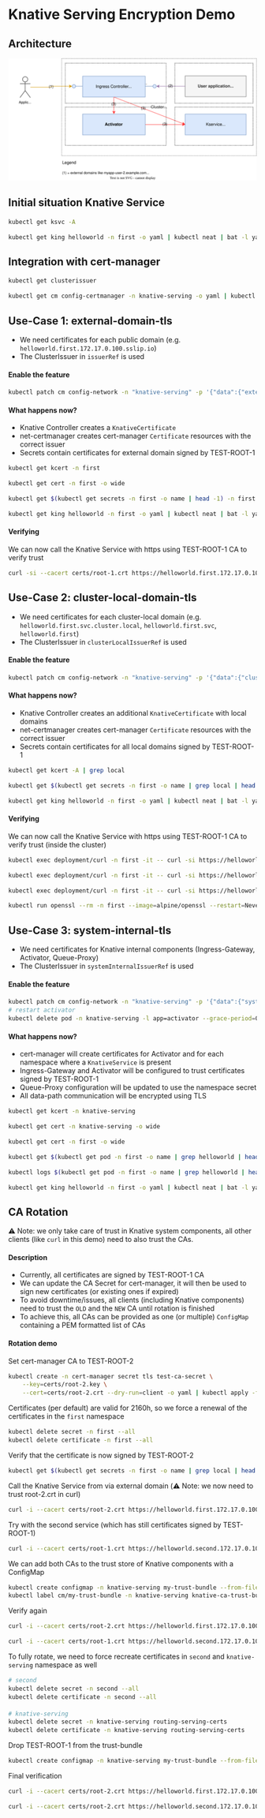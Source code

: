 # Knative Serving Encryption Demo

## Architecture

![Visualization](https://raw.githubusercontent.com/ReToCode/diagrams/main/knative-encryption/encryption-overview.drawio.svg)

## Initial situation Knative Service

```bash
kubectl get ksvc -A
```
```bash
kubectl get king helloworld -n first -o yaml | kubectl neat | bat -l yaml -P
```

## Integration with cert-manager

```bash
kubectl get clusterissuer
```
```bash
kubectl get cm config-certmanager -n knative-serving -o yaml | kubectl neat | bat -l yaml -P
```

## Use-Case 1: external-domain-tls

* We need certificates for each public domain (e.g. `helloworld.first.172.17.0.100.sslip.io`)
* The ClusterIssuer in `issuerRef` is used

#### Enable the feature

```bash
kubectl patch cm config-network -n "knative-serving" -p '{"data":{"external-domain-tls":"enabled"}}'
```

#### What happens now?
* Knative Controller creates a `KnativeCertificate`
* net-certmanager creates cert-manager `Certificate` resources with the correct issuer
* Secrets contain certificates for external domain signed by TEST-ROOT-1

```bash
kubectl get kcert -n first
```
```bash
kubectl get cert -n first -o wide
```
```bash
kubectl get $(kubectl get secrets -n first -o name | head -1) -n first -o jsonpath={'.data.tls\.crt'} | base64 -d | openssl x509 -text | grep -E 'Subject:|Issuer'
```
```bash
kubectl get king helloworld -n first -o yaml | kubectl neat | bat -l yaml -P
```

#### Verifying

We can now call the Knative Service with https using TEST-ROOT-1 CA to verify trust

```bash
curl -si --cacert certs/root-1.crt https://helloworld.first.172.17.0.100.sslip.io
```

## Use-Case 2: cluster-local-domain-tls

* We need certificates for each cluster-local domain (e.g. `helloworld.first.svc.cluster.local`, `helloworld.first.svc`, `helloworld.first`)
* The ClusterIssuer in `clusterLocalIssuerRef` is used

#### Enable the feature

```bash
kubectl patch cm config-network -n "knative-serving" -p '{"data":{"cluster-local-domain-tls":"enabled"}}'
```

#### What happens now?
* Knative Controller creates an additional `KnativeCertificate` with local domains 
* net-certmanager creates cert-manager `Certificate` resources with the correct issuer
* Secrets contain certificates for all local domains signed by TEST-ROOT-1

```bash
kubectl get kcert -A | grep local
```
```bash
kubectl get $(kubectl get secrets -n first -o name | grep local | head -1) -n first -o jsonpath={'.data.tls\.crt'} | base64 -d | openssl x509 -text | grep -E 'Subject:|Issuer|DNS'
```
```bash
kubectl get king helloworld -n first -o yaml | kubectl neat | bat -l yaml -P
```

#### Verifying

We can now call the Knative Service with https using TEST-ROOT-1 CA to verify trust (inside the cluster)

```bash
kubectl exec deployment/curl -n first -it -- curl -si https://helloworld.first --cacert /tmp/root-1.crt
```
```bash
kubectl exec deployment/curl -n first -it -- curl -si https://helloworld.first.svc --cacert /tmp/root-1.crt
```
```bash
kubectl exec deployment/curl -n first -it -- curl -si https://helloworld.first.svc.cluster.local --cacert /tmp/root-1.crt
```
```bash
kubectl run openssl --rm -n first --image=alpine/openssl --restart=Never -it --command -- sh -c "echo | openssl s_client -connect helloworld.first.svc.cluster.local:443 | openssl x509 -text | grep -E 'Subject:|Issuer|DNS'"
```

## Use-Case 3: system-internal-tls

* We need certificates for Knative internal components (Ingress-Gateway, Activator, Queue-Proxy)
* The ClusterIssuer in `systemInternalIssuerRef` is used

#### Enable the feature

```bash
kubectl patch cm config-network -n "knative-serving" -p '{"data":{"system-internal-tls":"enabled"}}'
# restart activator
kubectl delete pod -n knative-serving -l app=activator --grace-period=0 --force
```

#### What happens now?
* cert-manager will create certificates for Activator and for each namespace where a `KnativeService` is present
* Ingress-Gateway and Activator will be configured to trust certificates signed by TEST-ROOT-1
* Queue-Proxy configuration will be updated to use the namespace secret
* All data-path communication will be encrypted using TLS

```bash
kubectl get kcert -n knative-serving
```
```bash
kubectl get cert -n knative-serving -o wide
```
```bash
kubectl get cert -n first -o wide
```
```bash
kubectl get $(kubectl get pod -n first -o name | grep helloworld | head -1) -n first -o yaml | kubectl neat | bat -l yaml -P
```
```bash
kubectl logs $(kubectl get pod -n first -o name | grep helloworld | head -1) -n first -c queue-proxy | grep -E 'certDir|Certificate|tls'
```
```bash
kubectl get king helloworld -n first -o yaml | kubectl neat | bat -l yaml -P
```

## CA Rotation

⚠️ Note: we only take care of trust in Knative system components, all other clients (like `curl` in this demo) need to also trust the CAs.

#### Description
* Currently, all certificates are signed by TEST-ROOT-1 CA
* We can update the CA Secret for cert-manager, it will then be used to sign new certificates (or existing ones if expired)
* To avoid downtime/issues, all clients (including Knative components) need to trust the `OLD` and the `NEW` CA until rotation is finished
* To achieve this, all CAs can be provided as one (or multiple) `ConfigMap` containing a PEM formatted list of CAs

#### Rotation demo

Set cert-manager CA to TEST-ROOT-2
```bash
kubectl create -n cert-manager secret tls test-ca-secret \
    --key=certs/root-2.key \
    --cert=certs/root-2.crt --dry-run=client -o yaml | kubectl apply -f -
```

Certificates (per default) are valid for 2160h, so we force a renewal of the certificates in the `first` namespace

```bash
kubectl delete secret -n first --all
kubectl delete certificate -n first --all
```

Verify that the certificate is now signed by TEST-ROOT-2

```bash
kubectl get $(kubectl get secrets -n first -o name | grep local | head -1) -n first -o jsonpath={'.data.tls\.crt'} | base64 -d | openssl x509 -text | grep -E 'Subject:|Issuer|DNS'
```

Call the Knative Service from via external domain (⚠️ Note: we now need to trust root-2.crt in curl)

```bash
curl -i --cacert certs/root-2.crt https://helloworld.first.172.17.0.100.sslip.io
```

Try with the second service (which has still certificates signed by TEST-ROOT-1)

```bash
curl -i --cacert certs/root-1.crt https://helloworld.second.172.17.0.100.sslip.io
```

We can add both CAs to the trust store of Knative components with a ConfigMap

```bash
kubectl create configmap -n knative-serving my-trust-bundle --from-file=certs/root-1.crt --from-file=certs/root-2.crt --dry-run=client -o yaml | kubectl apply -f -
kubectl label cm/my-trust-bundle -n knative-serving knative-ca-trust-bundle="true"
```

Verify again
```bash
curl -i --cacert certs/root-2.crt https://helloworld.first.172.17.0.100.sslip.io
```
```bash
curl -i --cacert certs/root-1.crt https://helloworld.second.172.17.0.100.sslip.io
```

To fully rotate, we need to force recreate certificates in `second` and `knative-serving` namespace as well

```bash
# second
kubectl delete secret -n second --all
kubectl delete certificate -n second --all

# knative-serving
kubectl delete secret -n knative-serving routing-serving-certs
kubectl delete certificate -n knative-serving routing-serving-certs
```

Drop TEST-ROOT-1 from the trust-bundle

```bash
kubectl create configmap -n knative-serving my-trust-bundle --from-file=certs/root-2.crt --dry-run=client -o yaml | kubectl apply -f -
```

Final verification

```bash
curl -i --cacert certs/root-2.crt https://helloworld.first.172.17.0.100.sslip.io
```
```bash
curl -i --cacert certs/root-2.crt https://helloworld.second.172.17.0.100.sslip.io
```

